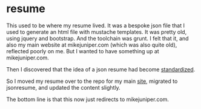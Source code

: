 # resume

This used to be where my resume lived. It was a bespoke json file that I used to generate an html file with mustache templates. It was pretty old, using jquery and bootstrap. And the toolchain was grunt. I felt that it, and also my main website at mikejuniper.com (which was also quite old), reflected poorly on me. But I wanted to have something up at mikejuniper.com.

Then I discovered that the idea of a json resume had become [standardized](https://jsonresume.org/).

So I moved my resume over to the repo for my main [site](https://github.com/mjuniper/mikejuniper), migrated to jsonresume, and updated the content slightly.

The bottom line is that this now just redirects to mikejuniper.com.
